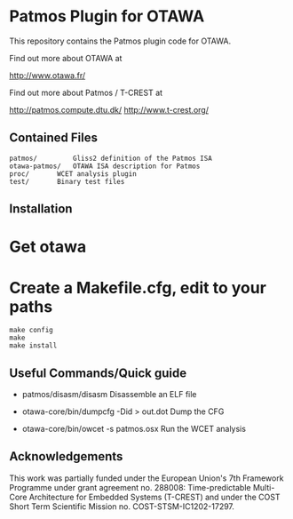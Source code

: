 Patmos Plugin for OTAWA
=======================

This repository contains the Patmos plugin code for OTAWA.

Find out more about OTAWA at

  http://www.otawa.fr/

Find out more about Patmos / T-CREST at

  http://patmos.compute.dtu.dk/
  http://www.t-crest.org/


Contained Files
---------------

```
patmos/         Gliss2 definition of the Patmos ISA
otawa-patmos/   OTAWA ISA description for Patmos
proc/		WCET analysis plugin
test/		Binary test files
```

Installation
------------

# Get otawa


# Create a Makefile.cfg, edit to your paths

```
make config
make
make install
```


Useful Commands/Quick guide
---------------------------

- patmos/disasm/disasm <elf>
  Disassemble an ELF file

- otawa-core/bin/dumpcfg -Did <elf> > out.dot
  Dump the CFG

- otawa-core/bin/owcet -s patmos.osx <elf>
  Run the WCET analysis

Acknowledgements
----------------

This work was partially funded under the European Union's 7th Framework
Programme under grant agreement no. 288008: Time-predictable Multi-Core
Architecture for Embedded Systems (T-CREST) and under the COST Short Term 
Scientific Mission no. COST-STSM-IC1202-17297.

